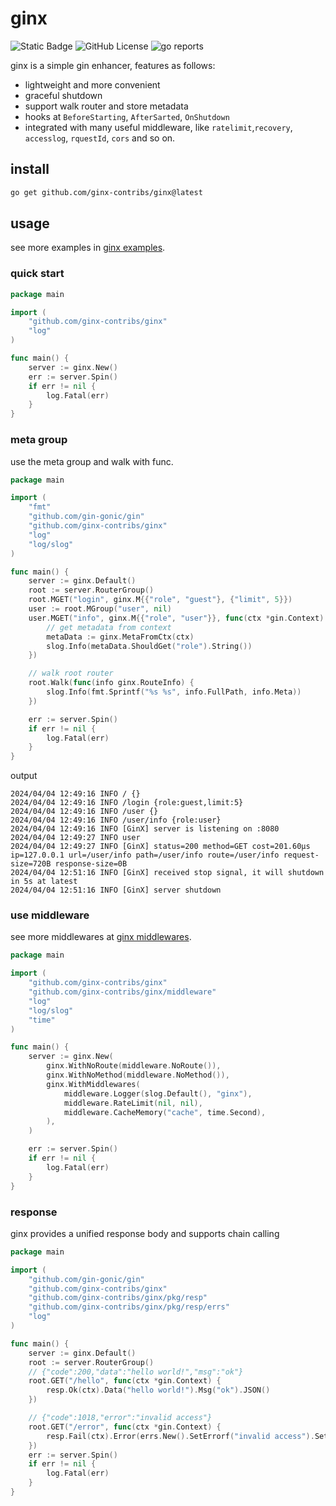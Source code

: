 # ginx
![Static Badge](https://img.shields.io/badge/go-1.22-blue)
![GitHub License](https://img.shields.io/github/license/ginx-contribs/ginx)
![go reports](https://img.shields.io/badge/go%20report-A+-brightgreen.svg?style=flat)


ginx is a simple gin enhancer, features as follows:

* lightweight and more convenient
* graceful shutdown
* support walk router and store metadata
* hooks at `BeforeStarting`, `AfterSarted`, `OnShutdown`
* integrated with many useful middleware, like `ratelimit`,`recovery`, `accesslog`, `rquestId`, `cors` and so on.

## install
```bash
go get github.com/ginx-contribs/ginx@latest
```

## usage
see more examples in [ginx examples](https://github.com/246859/ginx/tree/main/examples/).

### quick start
```go
package main

import (
	"github.com/ginx-contribs/ginx"
	"log"
)

func main() {
	server := ginx.New()
	err := server.Spin()
	if err != nil {
		log.Fatal(err)
	}
}
```

### meta group
use the meta group and walk with func.
```go
package main

import (
	"fmt"
	"github.com/gin-gonic/gin"
	"github.com/ginx-contribs/ginx"
	"log"
	"log/slog"
)

func main() {
	server := ginx.Default()
	root := server.RouterGroup()
	root.MGET("login", ginx.M{{"role", "guest"}, {"limit", 5}})
	user := root.MGroup("user", nil)
	user.MGET("info", ginx.M{{"role", "user"}}, func(ctx *gin.Context) {
		// get metadata from context
		metaData := ginx.MetaFromCtx(ctx)
		slog.Info(metaData.ShouldGet("role").String())
	})

	// walk root router
	root.Walk(func(info ginx.RouteInfo) {
		slog.Info(fmt.Sprintf("%s %s", info.FullPath, info.Meta))
	})

	err := server.Spin()
	if err != nil {
		log.Fatal(err)
	}
}
```
output
```
2024/04/04 12:49:16 INFO / {}
2024/04/04 12:49:16 INFO /login {role:guest,limit:5}
2024/04/04 12:49:16 INFO /user {}
2024/04/04 12:49:16 INFO /user/info {role:user}
2024/04/04 12:49:16 INFO [GinX] server is listening on :8080
2024/04/04 12:49:27 INFO user
2024/04/04 12:49:27 INFO [GinX] status=200 method=GET cost=201.60µs ip=127.0.0.1 url=/user/info path=/user/info route=/user/info request-size=720B response-size=0B
2024/04/04 12:51:16 INFO [GinX] received stop signal, it will shutdown in 5s at latest
2024/04/04 12:51:16 INFO [GinX] server shutdown
```

### use middleware
see more middlewares at [ginx middlewares](https://github.com/246859/ginx/tree/main/contribs/).
```go
package main

import (
	"github.com/ginx-contribs/ginx"
	"github.com/ginx-contribs/ginx/middleware"
	"log"
	"log/slog"
	"time"
)

func main() {
	server := ginx.New(
		ginx.WithNoRoute(middleware.NoRoute()),
		ginx.WithNoMethod(middleware.NoMethod()),
		ginx.WithMiddlewares(
			middleware.Logger(slog.Default(), "ginx"),
			middleware.RateLimit(nil, nil),
			middleware.CacheMemory("cache", time.Second),
		),
	)

	err := server.Spin()
	if err != nil {
		log.Fatal(err)
	}
}
```

### response
ginx provides a unified response body and supports chain calling
```go
package main

import (
	"github.com/gin-gonic/gin"
	"github.com/ginx-contribs/ginx"
	"github.com/ginx-contribs/ginx/pkg/resp"
	"github.com/ginx-contribs/ginx/pkg/resp/errs"
	"log"
)

func main() {
	server := ginx.Default()
	root := server.RouterGroup()
	// {"code":200,"data":"hello world!","msg":"ok"}
	root.GET("/hello", func(ctx *gin.Context) {
		resp.Ok(ctx).Data("hello world!").Msg("ok").JSON()
	})

	// {"code":1018,"error":"invalid access"}
	root.GET("/error", func(ctx *gin.Context) {
		resp.Fail(ctx).Error(errs.New().SetErrorf("invalid access").SetCode(1018)).JSON()
	})
	err := server.Spin()
	if err != nil {
		log.Fatal(err)
	}
}
```
